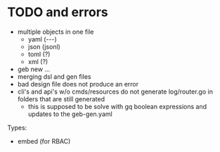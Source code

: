 # TODO and errors

- multiple objects in one file
  - yaml (---)
  - json (jsonl)
  - toml (?)
  - xml (?)
- geb new ...
- merging dsl and gen files 
- bad design file does not produce an error
- cli's and api's w/o cmds/resources do not generate log/router.go in folders that are still generated
  - this is supposed to be solve with gq boolean expressions and updates to the geb-gen.yaml

Types:

- embed (for RBAC)
